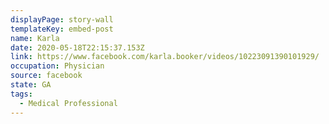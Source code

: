 ```yaml
---
displayPage: story-wall
templateKey: embed-post
name: Karla
date: 2020-05-18T22:15:37.153Z
link: https://www.facebook.com/karla.booker/videos/10223091390101929/
occupation: Physician
source: facebook
state: GA
tags:
  - Medical Professional
---
```

